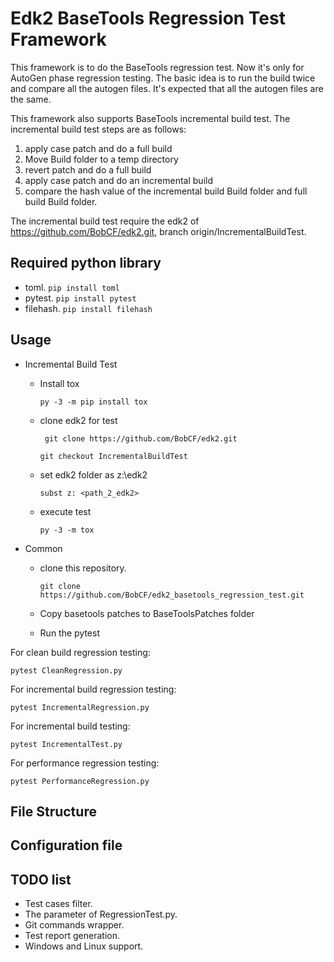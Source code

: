 # Edk2 BaseTools Regression Test Framework
This framework is to do the BaseTools regression test. Now it's only for AutoGen phase regression testing. The basic idea is to run the build twice and compare all the autogen files. It's expected that all the autogen files are the same.

This framework also supports BaseTools incremental build test. The incremental build test steps are as follows:
1. apply case patch and do a full build
2. Move Build folder to a temp directory
3. revert patch and do a full build
4. apply case patch and do an incremental build
5. compare the hash value of the incremental build Build folder and full build Build folder.

The incremental build test require the edk2 of https://github.com/BobCF/edk2.git, branch origin/IncrementalBuildTest.

## Required python library
* toml.  `pip install toml`
* pytest. `pip install pytest`
* filehash. `pip install filehash`

## Usage
- Incremental Build Test

  - Install tox

    `py -3 -m pip install tox`

  - clone edk2 for test 

    ` git clone https://github.com/BobCF/edk2.git`

    `git checkout IncrementalBuildTest`

  - set edk2 folder as z:\edk2

    `subst z: <path_2_edk2>`

  - execute test

    `py -3 -m tox`
- Common
  - clone this repository.

    `git clone https://github.com/BobCF/edk2_basetools_regression_test.git`

  - Copy basetools patches to BaseToolsPatches folder
  
  - Run the pytest

For clean build regression testing:

`pytest CleanRegression.py`

For incremental build regression testing:

`pytest IncrementalRegression.py`

For incremental build testing:

`pytest IncrementalTest.py`

For performance regression testing:

`pytest PerformanceRegression.py`

## File Structure
## Configuration file
## TODO list
* Test cases filter.
* The parameter of RegressionTest.py.
* Git commands wrapper.
* Test report generation.
* Windows and Linux support.
